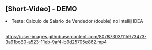 ## [Short-Video] - DEMO

<li> Teste: Calculo de Salario de Vendedor (double) no Intellij IDEA </li> <br>

https://user-images.githubusercontent.com/80787303/115973473-3a91bc80-a523-11eb-9af4-b9d25705e862.mp4



